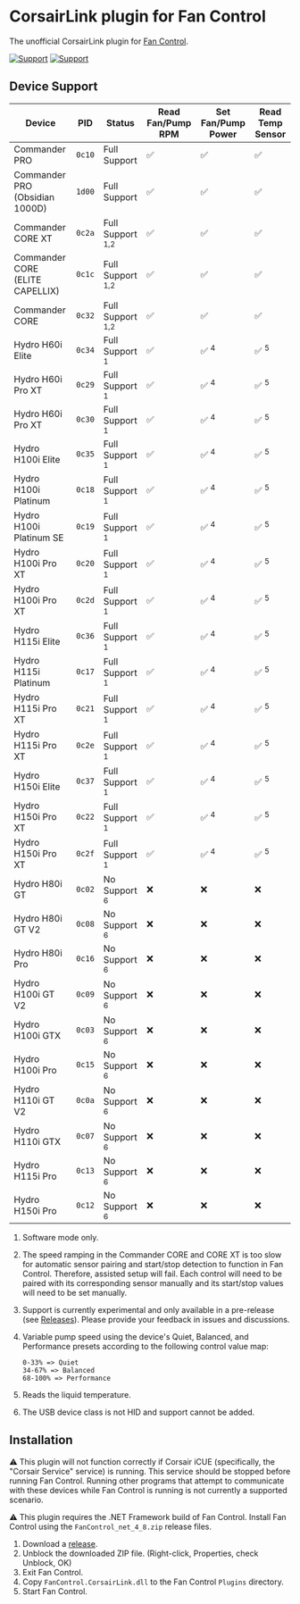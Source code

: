 # CorsairLink plugin for Fan Control

The unofficial CorsairLink plugin for [Fan Control](https://github.com/Rem0o/FanControl.Releases).

[![Support](https://img.shields.io/badge/Support-Venmo-blue?style=for-the-badge&logo=venmo&color=3D95CE)](https://www.venmo.com/u/EvanMulawski)
[![Support](https://img.shields.io/badge/Support-Buy_Me_A_Coffee-yellow?style=for-the-badge&logo=buy%20me%20a%20coffee&color=FFDD00)](https://www.buymeacoffee.com/evanmulawski)

## Device Support

| Device                          | PID    | Status                      | Read Fan/Pump RPM | Set Fan/Pump Power | Read Temp Sensor |
| ------------------------------- | ------ | --------------------------- | ----------------- | ------------------ | ---------------- |
| Commander PRO                   | `0c10` | Full Support                | ✅                | ✅                 | ✅               |
| Commander PRO (Obsidian 1000D)  | `1d00` | Full Support                | ✅                | ✅                 | ✅               |
| Commander CORE XT               | `0c2a` | Full Support <sup>1,2</sup> | ✅                | ✅                 | ✅               |
| Commander CORE (ELITE CAPELLIX) | `0c1c` | Full Support <sup>1,2</sup> | ✅                | ✅                 | ✅               |
| Commander CORE                  | `0c32` | Full Support <sup>1,2</sup> | ✅                | ✅                 | ✅               |
| Hydro H60i Elite                | `0c34` | Full Support <sup>1</sup>   | ✅                | ✅ <sup>4</sup>    | ✅ <sup>5</sup>  |
| Hydro H60i Pro XT               | `0c29` | Full Support <sup>1</sup>   | ✅                | ✅ <sup>4</sup>    | ✅ <sup>5</sup>  |
| Hydro H60i Pro XT               | `0c30` | Full Support <sup>1</sup>   | ✅                | ✅ <sup>4</sup>    | ✅ <sup>5</sup>  |
| Hydro H100i Elite               | `0c35` | Full Support <sup>1</sup>   | ✅                | ✅ <sup>4</sup>    | ✅ <sup>5</sup>  |
| Hydro H100i Platinum            | `0c18` | Full Support <sup>1</sup>   | ✅                | ✅ <sup>4</sup>    | ✅ <sup>5</sup>  |
| Hydro H100i Platinum SE         | `0c19` | Full Support <sup>1</sup>   | ✅                | ✅ <sup>4</sup>    | ✅ <sup>5</sup>  |
| Hydro H100i Pro XT              | `0c20` | Full Support <sup>1</sup>   | ✅                | ✅ <sup>4</sup>    | ✅ <sup>5</sup>  |
| Hydro H100i Pro XT              | `0c2d` | Full Support <sup>1</sup>   | ✅                | ✅ <sup>4</sup>    | ✅ <sup>5</sup>  |
| Hydro H115i Elite               | `0c36` | Full Support <sup>1</sup>   | ✅                | ✅ <sup>4</sup>    | ✅ <sup>5</sup>  |
| Hydro H115i Platinum            | `0c17` | Full Support <sup>1</sup>   | ✅                | ✅ <sup>4</sup>    | ✅ <sup>5</sup>  |
| Hydro H115i Pro XT              | `0c21` | Full Support <sup>1</sup>   | ✅                | ✅ <sup>4</sup>    | ✅ <sup>5</sup>  |
| Hydro H115i Pro XT              | `0c2e` | Full Support <sup>1</sup>   | ✅                | ✅ <sup>4</sup>    | ✅ <sup>5</sup>  |
| Hydro H150i Elite               | `0c37` | Full Support <sup>1</sup>   | ✅                | ✅ <sup>4</sup>    | ✅ <sup>5</sup>  |
| Hydro H150i Pro XT              | `0c22` | Full Support <sup>1</sup>   | ✅                | ✅ <sup>4</sup>    | ✅ <sup>5</sup>  |
| Hydro H150i Pro XT              | `0c2f` | Full Support <sup>1</sup>   | ✅                | ✅ <sup>4</sup>    | ✅ <sup>5</sup>  |
| Hydro H80i GT                   | `0c02` | No Support <sup>6</sup>     | ❌                | ❌                 | ❌               |
| Hydro H80i GT V2                | `0c08` | No Support <sup>6</sup>     | ❌                | ❌                 | ❌               |
| Hydro H80i Pro                  | `0c16` | No Support <sup>6</sup>     | ❌                | ❌                 | ❌               |
| Hydro H100i GT V2               | `0c09` | No Support <sup>6</sup>     | ❌                | ❌                 | ❌               |
| Hydro H100i GTX                 | `0c03` | No Support <sup>6</sup>     | ❌                | ❌                 | ❌               |
| Hydro H100i Pro                 | `0c15` | No Support <sup>6</sup>     | ❌                | ❌                 | ❌               |
| Hydro H110i GT V2               | `0c0a` | No Support <sup>6</sup>     | ❌                | ❌                 | ❌               |
| Hydro H110i GTX                 | `0c07` | No Support <sup>6</sup>     | ❌                | ❌                 | ❌               |
| Hydro H115i Pro                 | `0c13` | No Support <sup>6</sup>     | ❌                | ❌                 | ❌               |
| Hydro H150i Pro                 | `0c12` | No Support <sup>6</sup>     | ❌                | ❌                 | ❌               |

1. Software mode only.

2. The speed ramping in the Commander CORE and CORE XT is too slow for automatic sensor pairing and start/stop detection to function in Fan Control. Therefore, assisted setup will fail. Each control will need to be paired with its corresponding sensor manually and its start/stop values will need to be set manually.

3. Support is currently experimental and only available in a pre-release (see [Releases](https://github.com/EvanMulawski/FanControl.CorsairLink/releases)). Please provide your feedback in issues and discussions.

4. Variable pump speed using the device's Quiet, Balanced, and Performance presets according to the following control value map:

   ```
   0-33% => Quiet
   34-67% => Balanced
   68-100% => Performance
   ```

5. Reads the liquid temperature.

6. The USB device class is not HID and support cannot be added.

## Installation

⚠ This plugin will not function correctly if Corsair iCUE (specifically, the "Corsair Service" service) is running. This service should be stopped before running Fan Control. Running other programs that attempt to communicate with these devices while Fan Control is running is not currently a supported scenario.

⚠ This plugin requires the .NET Framework build of Fan Control. Install Fan Control using the `FanControl_net_4_8.zip` release files.

1. Download a [release](https://github.com/EvanMulawski/FanControl.CorsairLink/releases).
2. Unblock the downloaded ZIP file. (Right-click, Properties, check Unblock, OK)
3. Exit Fan Control.
4. Copy `FanControl.CorsairLink.dll` to the Fan Control `Plugins` directory.
5. Start Fan Control.
